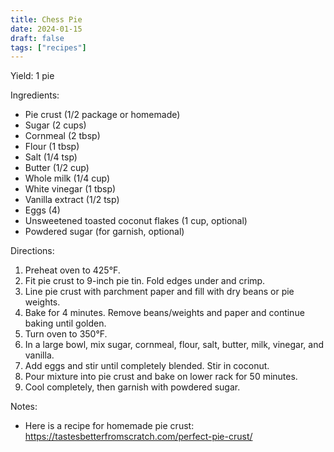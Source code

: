 ```yaml
---
title: Chess Pie
date: 2024-01-15
draft: false
tags: ["recipes"]
---
```


Yield: 1 pie

Ingredients:
- Pie crust (1/2 package or homemade)
- Sugar (2 cups)
- Cornmeal (2 tbsp)
- Flour (1 tbsp)
- Salt (1/4 tsp)
- Butter (1/2 cup)
- Whole milk (1/4 cup)
- White vinegar (1 tbsp)
- Vanilla extract (1/2 tsp)
- Eggs (4)
- Unsweetened toasted coconut flakes (1 cup, optional)
- Powdered sugar (for garnish, optional)

Directions:
1) Preheat oven to 425°F.
2) Fit pie crust to 9-inch pie tin. Fold edges under and crimp.
3) Line pie crust with parchment paper and fill with dry beans or pie weights.
4) Bake for 4 minutes. Remove beans/weights and paper and continue baking until golden.
5) Turn oven to 350°F.
6) In a large bowl, mix sugar, cornmeal, flour, salt, butter, milk, vinegar, and vanilla.
7) Add eggs and stir until completely blended. Stir in coconut.
8) Pour mixture into pie crust and bake on lower rack for 50 minutes.
9) Cool completely, then garnish with powdered sugar.

Notes:
- Here is a recipe for homemade pie crust: https://tastesbetterfromscratch.com/perfect-pie-crust/
